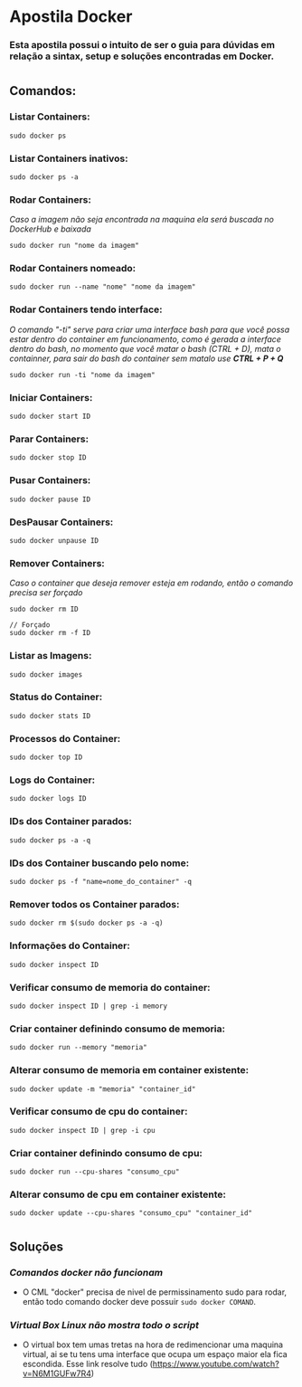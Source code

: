 # Apostila Docker
### Esta apostila possui o intuito de ser o guia para dúvidas em relação a sintax, setup e soluções encontradas em Docker.

#

## Comandos:
### Listar Containers:
```
sudo docker ps
```

### Listar Containers inativos:
```
sudo docker ps -a
```

### Rodar Containers:
*Caso a imagem não seja encontrada na maquina ela será buscada no DockerHub e baixada*
```
sudo docker run "nome da imagem"
```

### Rodar Containers nomeado:
```
sudo docker run --name "nome" "nome da imagem"
```

### Rodar Containers tendo interface:
*O comando "-ti" serve para criar uma interface bash para que você possa estar dentro do container em funcionamento, como é gerada a interface dentro do bash, no momento que você matar o bash (CTRL + D), mata o containner, para sair do bash do container sem matalo use <b>CTRL + P + Q</b>*
```
sudo docker run -ti "nome da imagem" 
```

### Iniciar Containers:
```
sudo docker start ID
```

### Parar Containers:
```
sudo docker stop ID
```

### Pusar Containers:
```
sudo docker pause ID
```

### DesPausar Containers:
```
sudo docker unpause ID
```
### Remover Containers:
*Caso o container que deseja remover esteja em rodando, então o comando precisa ser forçado*
```
sudo docker rm ID

// Forçado
sudo docker rm -f ID
```

### Listar as Imagens:
```
sudo docker images
```

### Status do Container:
```
sudo docker stats ID
```

### Processos do Container:
```
sudo docker top ID
```

### Logs do Container:
```
sudo docker logs ID
```

### IDs dos Container parados:
```
sudo docker ps -a -q
```

### IDs dos Container buscando pelo nome:
```
sudo docker ps -f "name=nome_do_container" -q
```

### Remover todos os Container parados:
```
sudo docker rm $(sudo docker ps -a -q)
```

### Informações do Container:
```
sudo docker inspect ID
```

### Verificar consumo de memoria do container:
```
sudo docker inspect ID | grep -i memory
```

### Criar container definindo consumo de memoria:
```
sudo docker run --memory "memoria" 
```

### Alterar consumo de memoria em container existente:
```
sudo docker update -m "memoria" "container_id" 
```

### Verificar consumo de cpu do container:
```
sudo docker inspect ID | grep -i cpu
```

### Criar container definindo consumo de cpu:
```
sudo docker run --cpu-shares "consumo_cpu" 
```

### Alterar consumo de cpu em container existente:
```
sudo docker update --cpu-shares "consumo_cpu" "container_id" 
```


#

## Soluções
### *Comandos docker não funcionam*
* O CML "docker" precisa de nivel de permissinamento sudo para rodar, então todo comando docker deve possuir ``sudo docker COMAND``.

### *Virtual Box Linux não mostra todo o script*
* O virtual box tem umas tretas na hora de redimencionar uma maquina virtual, ai se tu tens uma interface que ocupa um espaço maior ela fica escondida. Esse link resolve tudo (https://www.youtube.com/watch?v=N6M1GUFw7R4)



